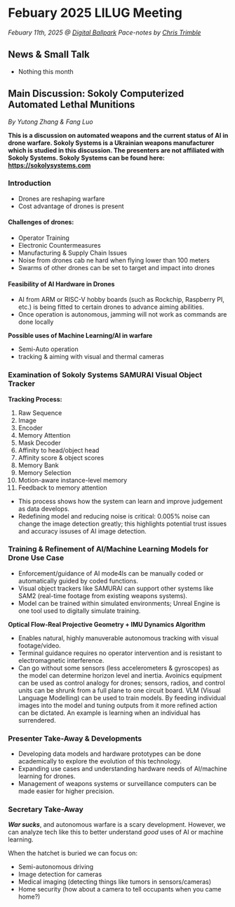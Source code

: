 # Febuary 2025 LILUG Meeting
*Febuary 11th, 2025 @ [Digital Ballpark](https://maps.app.goo.gl/Uef2PiZBpZLd1n3QA)*
*Pace-notes by [Chris Trimble](https://github.com/Trimble-tech)*

## News & Small Talk
- Nothing this month

## Main Discussion: Sokoly Computerized Automated Lethal Munitions
*By Yutong Zhang & Fang Luo*

**This is a discussion on automated weapons and the current status of AI in drone warfare. Sokoly Systems is a Ukrainian weapons manufacturer which is studied in this discussion. The presenters are not affiliated with Sokoly Systems. Sokoly Systems can be found here: <https://sokolysystems.com>**

### Introduction
- Drones are reshaping warfare
- Cost advantage of drones is present

#### Challenges of drones:
- Operator Training
- Electronic Countermeasures
- Manufacturing & Supply Chain Issues
- Noise from drones cab ne hard when flying lower than 100 meters
- Swarms of other drones can be set to target and impact into drones

#### Feasibility of AI Hardware in Drones
- AI from ARM or RISC-V hobby boards (such as Rockchip, Raspberry PI, etc.) is being fitted to certain drones to advance aiming abilities.
- Once operation is autonomous, jamming will not work as commands are done locally

**Possible uses of Machine Learning/AI in warfare**
- Semi-Auto operation
- tracking & aiming with visual and thermal cameras

### Examination of Sokoly Systems SAMURAI Visual Object Tracker
**Tracking Process:**
1. Raw Sequence
2. Image
3. Encoder
4. Memory Attention
5. Mask Decoder
6. Affinity to head/object head
7. Affinity score & object scores
8. Memory Bank
9. Memory Selection
10. Motion-aware instance-level memory
11. Feedback to memory attention

- This process shows how the system can learn and improve judgement as data develops.
- Redefining model and reducing noise is critical: 0.005% noise can change the image detection greatly; this highlights potential trust issues and accuracy issuses of AI image detection.

### Training & Refinement of AI/Machine Learning Models for Drone Use Case
- Enforcement/guidance of AI mode4ls can be manually coded or automatically guided by coded functions.
- Visual object trackers like SAMURAI can support other systems like SAM2 (real-time footage from existing weapons systems).
- Model can be trained within simulated environments; Unreal Engine is one tool used to digitally simulate training.

**Optical Flow-Real Projective Geometry + IMU Dynamics Algorithm**
- Enables natural, highly manuverable autonomous tracking with visual footage/video.
- Terminal guidance requires no operator intervention and is resistant to electromagnetic interference.
- Can go without some sensors (less accelerometers & gyroscopes) as the model can determine horizon level and inertia.
Avoinics equipment can be used as control analogy for drones; sensors, radios, and control units can be shrunk from a full plane to one circuit board.
VLM (Visual Language Modelling) can be used to train models. By feeding individual images into the model and tuning outputs from it more refined action can be dictated. An example is learning when an individual has surrendered.

### Presenter Take-Away & Developments
- Developing data models and hardware prototypes can be done academically to explore the evolution of this technology.
- Expanding use cases and understanding hardware needs of AI/machine learning for drones.
- Management of weapons systems or surveillance computers can be made easier for higher precision.

### Secretary Take-Away
***War sucks***, and autonomous warfare is a scary development.
However, we can analyze tech like this to better understand *good* uses of AI or machine learning.

When the hatchet is buried we can focus on:
- Semi-autonomous driving
- Image detection for cameras
- Medical imaging (detecting things like tumors in sensors/cameras)
- Home security (how about a camera to tell occupants when you came home?)